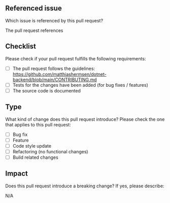 ## Referenced issue

Which issue is referenced by this pull request?

The pull request references <!-- #12345 -->

## Checklist

Please check if your pull request fulfills the following requirements:

- [ ] The pull request follows the guidelines: https://github.com/matthiashermsen/dotnet-backend/blob/main/CONTRIBUTING.md
- [ ] Tests for the changes have been added (for bug fixes / features)
- [ ] The source code is documented

## Type

What kind of change does this pull request introduce? Please check the one that applies to this pull request:

- [ ] Bug fix
- [ ] Feature
- [ ] Code style update
- [ ] Refactoring (no functional changes)
- [ ] Build related changes

## Impact

Does this pull request introduce a breaking change? If yes, please describe:

N/A <!-- Description goes here -->
